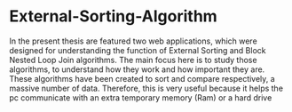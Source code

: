 # External-Sorting-Algorithm

In the present thesis are featured two web applications, which were designed for understanding the function of External Sorting and Block Nested Loop Join algorithms. The main focus here is to study those algorithms, to understand how they work and how important they are. These algorithms have been created to sort and compare respectively, a massive number of data. Therefore, this is very useful because it helps the pc communicate with an extra temporary memory (Ram) or a hard drive
